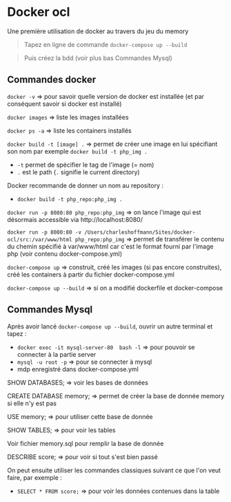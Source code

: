 # Docker ocl

Une première utilisation de docker au travers du jeu du memory

> Tapez en ligne de commande `docker-compose up --build`

> Puis créez la bdd (voir plus bas Commandes Mysql)

## Commandes docker

`docker -v` => pour savoir quelle version de docker est installée (et par conséquent savoir si docker est installé)

`docker images` => liste les images installées

`docker ps -a` => liste les containers installés

`docker build -t [image] .` => permet de créer une image en lui spécifiant son nom par exemple `docker build -t php_img .`
- `-t` permet de spécifier le tag de l'image (= nom)
- `.` est le path (`.` signifie le current directory)

Docker recommande de donner un nom au repository :
- `docker build -t php_repo:php_img .`

`docker run -p 8080:80 php_repo:php_img` => on lance l'image qui est désormais accessible via http://localhost:8080/

`docker run -p 8080:80 -v /Users/charleshoffmann/Sites/docker-ocl/src:/var/www/html php_repo:php_img` => permet de transférer le contenu du chemin spécifié à var/www/html car c'est le format fourni par l'image php (voir contenu docker-compose.yml)

`docker-compose up` => construit, créé les images (si pas encore construites), créé les containers à partir du fichier docker-compose.yml

`docker-compose up --build` => si on a modifié dockerfile et docker-compose

## Commandes Mysql

Après avoir lancé `docker-compose up --build`, ouvrir un autre terminal et tapez :
- `docker exec -it mysql-server-80  bash -l` => pour pouvoir se connecter à la partie server
- `mysql -u root -p` => pour se connecter à mysql
- mdp enregistré dans docker-compose.yml

SHOW DATABASES; => voir les bases de données

CREATE DATABASE memory; => permet de créer la base de donnée memory si elle n'y est pas

USE memory; => pour utiliser cette base de donnée

SHOW TABLES; => pour voir les tables

Voir fichier memory.sql pour remplir la base de donnée

DESCRIBE score; => pour voir si tout s'est bien passé 

On peut ensuite utiliser les commandes classiques suivant ce que l'on veut faire, par exemple :
- `SELECT * FROM score;` => pour voir les données contenues dans la table